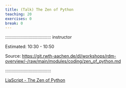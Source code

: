 ```yaml
---
title: (Talk) The Zen of Python
teaching: 20
exercises: 0
break: 0
---
```


::::::::::::::::::::::::::::::::::::: instructor

Estimated: 10:30 - 10:50

Source: https://git.rwth-aachen.de/dl/workshops/rdm-overview/-/raw/main/modules/coding/zen_of_python.md

:::::::::::::::::::::::::::::::::::::

[LiaScript - The Zen of Python](https://liascript.github.io/course/?https://api.allorigins.win/raw?url=https://git.rwth-aachen.de/dl/workshops/rdm-overview/-/raw/main/modules/coding/zen_of_python.md#1)
